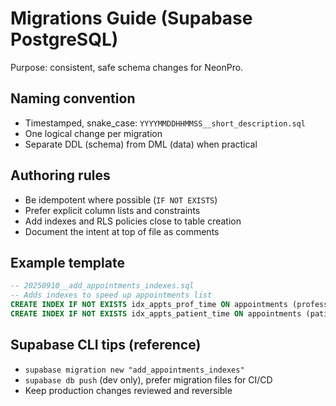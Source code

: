 # Migrations Guide (Supabase PostgreSQL)

Purpose: consistent, safe schema changes for NeonPro.

## Naming convention
- Timestamped, snake_case: `YYYYMMDDHHMMSS__short_description.sql`
- One logical change per migration
- Separate DDL (schema) from DML (data) when practical

## Authoring rules
- Be idempotent where possible (`IF NOT EXISTS`)
- Prefer explicit column lists and constraints
- Add indexes and RLS policies close to table creation
- Document the intent at top of file as comments

## Example template
```sql
-- 20250910__add_appointments_indexes.sql
-- Adds indexes to speed up appointments list
CREATE INDEX IF NOT EXISTS idx_appts_prof_time ON appointments (professional_id, scheduled_at);
CREATE INDEX IF NOT EXISTS idx_appts_patient_time ON appointments (patient_id, scheduled_at);
```

## Supabase CLI tips (reference)
- `supabase migration new "add_appointments_indexes"`
- `supabase db push` (dev only), prefer migration files for CI/CD
- Keep production changes reviewed and reversible